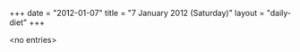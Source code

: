 +++
date = "2012-01-07"
title = "7 January 2012 (Saturday)"
layout = "daily-diet"
+++

<p>&lt;no entries&gt;</p>